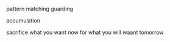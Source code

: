 pattern matching
guarding



accumulation 


sacrifice what you want now for what you will waant tomorrow